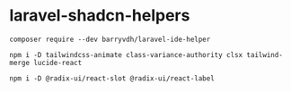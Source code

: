 # laravel-shadcn-helpers

```
composer require --dev barryvdh/laravel-ide-helper
```

```
npm i -D tailwindcss-animate class-variance-authority clsx tailwind-merge lucide-react
```

```
npm i -D @radix-ui/react-slot @radix-ui/react-label
```
